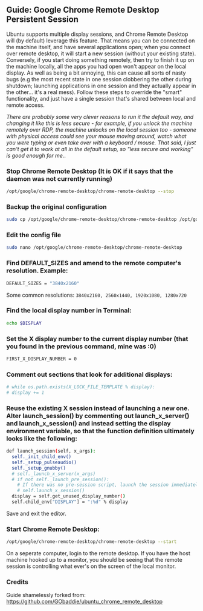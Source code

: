 ## Guide: Google Chrome Remote Desktop Persistent Session

Ubuntu supports multiple display sessions, and Chrome Remote Desktop will (by default) leverage this feature. That means you can be connected on the machine itself, and have several applications open; when you connect over remote desktop, it will start a new session (without your existing state). Conversely, if you start doing something remotely, then try to finish it up on the machine locally, all the apps you had open won't appear on the local display. As well as being a bit annoying, this can cause all sorts of nasty bugs (e.g the most recent state in one session clobbering the other during shutdown; launching applications in one session and they actually appear in the other... it's a real mess). Follow these steps to override the "smart" functionality, and just have a single session that's shared between local and remote access.

*There are probably some very clever reasons to run it the default way, and changing it like this is less secure - for example, if you unlock the machine remotely over RDP, the machine unlocks on the local session too - someone with physical access could see your mouse moving around, watch what you were typing or even take over with a keyboard / mouse. That said, I just can't get it to work at all in the default setup, so "less secure and working" is good enough for me.*.

### Stop Chrome Remote Desktop (It is OK if it says that the daemon was not currently running)
```sh
/opt/google/chrome-remote-desktop/chrome-remote-desktop --stop
```

### Backup the original configuration
```sh
sudo cp /opt/google/chrome-remote-desktop/chrome-remote-desktop /opt/google/chrome-remote-desktop/chrome-remote-desktop.original
```

### Edit the config file
```sh
sudo nano /opt/google/chrome-remote-desktop/chrome-remote-desktop
```

### Find DEFAULT_SIZES and amend to the remote computer's resolution. Example:
```sh
DEFAULT_SIZES = "3840x2160"
```
Some common resolutions: ``3840x2160, 2560x1440, 1920x1080, 1280x720``

### Find the local display number in Terminal:
```sh
echo $DISPLAY
```

### Set the X display number to the current display number (that you found in the previous command, mine was :0)
```sh
FIRST_X_DISPLAY_NUMBER = 0
```

### Comment out sections that look for additional displays:
```sh
# while os.path.exists(X_LOCK_FILE_TEMPLATE % display):
# display += 1
```

### Reuse the existing X session instead of launching a new one. Alter launch_session() by commenting out launch_x_server() and launch_x_session() and instead setting the display environment variable, so that the function definition ultimately looks like the following:
```sh
def launch_session(self, x_args):
  self._init_child_env()
  self._setup_pulseaudio()
  self._setup_gnubby()
  # self._launch_x_server(x_args)
  # if not self._launch_pre_session():
    # If there was no pre-session script, launch the session immediately.
    # self.launch_x_session()
  display = self.get_unused_display_number()
  self.child_env["DISPLAY"] = ":%d" % display
```

Save and exit the editor.

### Start Chrome Remote Desktop:
```sh
/opt/google/chrome-remote-desktop/chrome-remote-desktop --start
```

On a seperate computer, login to the remote desktop. If you have the host machine hooked up to a monitor, you should be seeing that the remote session is controlling what ever's on the screen of the local monitor.

### Credits

Guide shamelessly forked from:
https://github.com/GObaddie/ubuntu_chrome_remote_desktop
